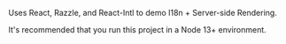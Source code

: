 Uses React, Razzle, and React-Intl to demo I18n + Server-side Rendering.

It's recommended that you run this project in a Node 13+ environment.
